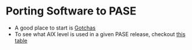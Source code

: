 # Porting Software to PASE

* A good place to start is [Gotchas](GOTCHAS.md)
* To see what AIX level is used in a given PASE release, checkout [this table](PASE-TO-AIX-LEVEL.md)